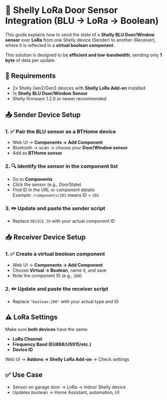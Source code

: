# 📡 Shelly LoRa Door Sensor Integration (BLU → LoRa → Boolean)

This guide explains how to send the state of a **Shelly BLU Door/Window sensor** over **LoRa** from one Shelly device (Sender) to another (Receiver), where it is reflected in a **virtual boolean component**.

This solution is designed to be **efficient and low-bandwidth**, sending only **1 byte** of data per update.

## 🔧 Requirements

- 2x Shelly Gen2/Gen3 devices with **Shelly LoRa Add-on** installed
- 1x **Shelly BLU Door/Window Sensor**
- Shelly firmware 1.2.0 or newer recommended

## 📤 Sender Device Setup

### 1. ✅ Pair the BLU sensor as a BTHome device
- Web UI → **Components → Add Component**
- Bluetooth → scan → choose your **Door/Window sensor**
- Add as **BTHome sensor**

### 2. 🔍 Identify the sensor in the component list
- Go to **Components**
- Click the sensor (e.g., DoorState)
- Find ID in the URL or component details  
  Example: `/components/202` means ID = `202`

### 3. ✏️ Update and paste the sender script
- Replace `DEVICE_ID` with your actual component ID

## 📥 Receiver Device Setup

### 1. ✅ Create a virtual boolean component
- Web UI → **Components → Add Component**
- Choose **Virtual → Boolean**, name it, and save
- Note the component ID (e.g., `200`)

### 2. ✏️ Update and paste the receiver script
- Replace `"boolean:200"` with your actual type and ID

## ⚠️ LoRa Settings
Make sure **both devices** have the same:
- **LoRa Channel**
- **Frequency Band (EU868/US915/etc.)**
- **Device ID**

Web UI → **Addons → Shelly LoRa Add-on** → Check settings

## ✅ Use Case
- Sensor on garage door → LoRa → indoor Shelly device
- Updates boolean → Home Assistant, automation, UI

